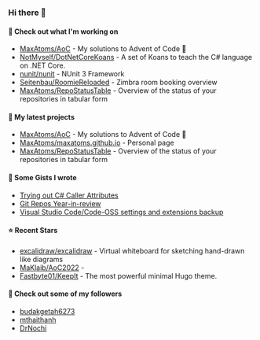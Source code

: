 ### Hi there 👋

#### 👷 Check out what I'm working on

- [MaxAtoms/AoC](https://github.com/MaxAtoms/AoC) - My solutions to Advent of Code 🎄
- [NotMyself/DotNetCoreKoans](https://github.com/NotMyself/DotNetCoreKoans) - A set of Koans to teach the C# language on .NET Core.
- [nunit/nunit](https://github.com/nunit/nunit) - NUnit 3 Framework
- [Seitenbau/RoomieReloaded](https://github.com/Seitenbau/RoomieReloaded) - Zimbra room booking overview
- [MaxAtoms/RepoStatusTable](https://github.com/MaxAtoms/RepoStatusTable) - Overview of the status of your repositories in tabular form

#### 🌱 My latest projects

- [MaxAtoms/AoC](https://github.com/MaxAtoms/AoC) - My solutions to Advent of Code 🎄
- [MaxAtoms/maxatoms.github.io](https://github.com/MaxAtoms/maxatoms.github.io) - Personal page
- [MaxAtoms/RepoStatusTable](https://github.com/MaxAtoms/RepoStatusTable) - Overview of the status of your repositories in tabular form

#### 📓 Some Gists I wrote

- [Trying out C# Caller Attributes](https://gist.github.com/9b9f14f7bab6d7ed7a64316d211d5f5d)
- [Git Repos Year-in-review](https://gist.github.com/2586ee55c017c56db698a939220717a1)
- [Visual Studio Code/Code-OSS settings and extensions backup](https://gist.github.com/b30163855bc6995588a5af9e88b28e51)

#### ⭐ Recent Stars

- [excalidraw/excalidraw](https://github.com/excalidraw/excalidraw) - Virtual whiteboard for sketching hand-drawn like diagrams
- [MaKlaib/AoC2022](https://github.com/MaKlaib/AoC2022) - 
- [Fastbyte01/KeepIt](https://github.com/Fastbyte01/KeepIt) - The most powerful minimal Hugo theme.

#### 👯 Check out some of my followers

- [budakgetah6273](https://github.com/budakgetah6273)
- [mthaithanh](https://github.com/mthaithanh)
- [DrNochi](https://github.com/DrNochi)
